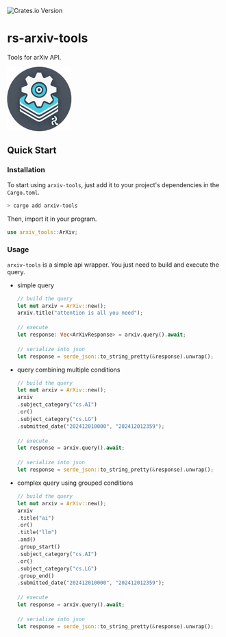 ![Crates.io Version](https://img.shields.io/crates/v/arxiv-tools?style=flat-square&color=blue)

# rs-arxiv-tools

Tools for arXiv API.

<img src="LOGO.png" alt="LOGO" width="150" height="150">

## Quick Start

### Installation

To start using `arxiv-tools`, just add it to your project's dependencies in the `Cargo.toml`.

```bash
> cargo add arxiv-tools
```

Then, import it in your program.

```rust
use arxiv_tools::ArXiv;
```

### Usage

`arxiv-tools` is a simple api wrapper. You just need to build and execute the query.

- simple query

    ```rust
    // build the query
    let mut arxiv = ArXiv::new();
    arxiv.title("attention is all you need");

    // execute
    let response: Vec<ArXivResponse> = arxiv.query().await;

    // serialize into json
    let response = serde_json::to_string_pretty(&response).unwrap();
    ```

- query combining multiple conditions

    ```rust
    // build the query
    let mut arxiv = ArXiv::new();
    arxiv
    .subject_category("cs.AI")
    .or()
    .subject_category("cs.LG")
    .submitted_date("202412010000", "202412012359");

    // execute
    let response = arxiv.query().await;

    // serialize into json
    let response = serde_json::to_string_pretty(&response).unwrap();
    ```

- complex query using grouped conditions

    ```rust
    // build the query
    let mut arxiv = ArXiv::new();
    arxiv
    .title("ai")
    .or()
    .title("llm")
    .and()
    .group_start()
    .subject_category("cs.AI")
    .or()
    .subject_category("cs.LG")
    .group_end()
    .submitted_date("202412010000", "202412012359");

    // execute
    let response = arxiv.query().await;

    // serialize into json
    let response = serde_json::to_string_pretty(&response).unwrap();
    ```

